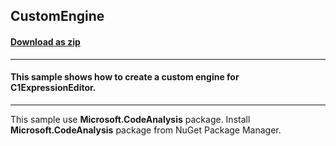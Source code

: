 ## CustomEngine
#### [Download as zip](https://grapecity.github.io/DownGit/#/home?url=https://github.com/GrapeCity/ComponentOne-WinForms-Samples/tree/master/NetFramework\ExpressionEditor\CS\CustomEngine)
____
#### This sample shows how to create a custom engine for C1ExpressionEditor.
____
This sample use **Microsoft.CodeAnalysis** package.
Install **Microsoft.CodeAnalysis** package from NuGet Package Manager.
